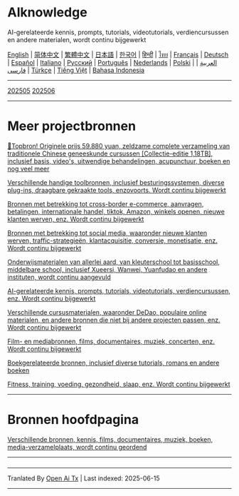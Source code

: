 # AIknowledge
AI-gerelateerde kennis, prompts, tutorials, videotutorials, verdiencursussen en andere materialen, wordt continu bijgewerkt


[English](https://openaitx.github.io/view.html?user=mswnlz&project=AIknowledge&lang=en) | [简体中文](https://openaitx.github.io/view.html?user=mswnlz&project=AIknowledge&lang=zh-CN) | [繁體中文](https://openaitx.github.io/view.html?user=mswnlz&project=AIknowledge&lang=zh-TW) | [日本語](https://openaitx.github.io/view.html?user=mswnlz&project=AIknowledge&lang=ja) | [한국어](https://openaitx.github.io/view.html?user=mswnlz&project=AIknowledge&lang=ko) | [हिन्दी](https://openaitx.github.io/view.html?user=mswnlz&project=AIknowledge&lang=hi) | [ไทย](https://openaitx.github.io/view.html?user=mswnlz&project=AIknowledge&lang=th) | [Français](https://openaitx.github.io/view.html?user=mswnlz&project=AIknowledge&lang=fr) | [Deutsch](https://openaitx.github.io/view.html?user=mswnlz&project=AIknowledge&lang=de) | [Español](https://openaitx.github.io/view.html?user=mswnlz&project=AIknowledge&lang=es) | [Italiano](https://openaitx.github.io/view.html?user=mswnlz&project=AIknowledge&lang=it) | [Русский](https://openaitx.github.io/view.html?user=mswnlz&project=AIknowledge&lang=ru) | [Português](https://openaitx.github.io/view.html?user=mswnlz&project=AIknowledge&lang=pt) | [Nederlands](https://openaitx.github.io/view.html?user=mswnlz&project=AIknowledge&lang=nl) | [Polski](https://openaitx.github.io/view.html?user=mswnlz&project=AIknowledge&lang=pl) | [العربية](https://openaitx.github.io/view.html?user=mswnlz&project=AIknowledge&lang=ar) | [فارسی](https://openaitx.github.io/view.html?user=mswnlz&project=AIknowledge&lang=fa) | [Türkçe](https://openaitx.github.io/view.html?user=mswnlz&project=AIknowledge&lang=tr) | [Tiếng Việt](https://openaitx.github.io/view.html?user=mswnlz&project=AIknowledge&lang=vi) | [Bahasa Indonesia](https://openaitx.github.io/view.html?user=mswnlz&project=AIknowledge&lang=id)

------------
[202505](https://raw.githubusercontent.com/mswnlz/AIknowledge/main/202505.md)
[202506](https://raw.githubusercontent.com/mswnlz/AIknowledge/main/202506.md)


---------------
# Meer projectbronnen

[🎁Topbron! Originele prijs 59.880 yuan, zeldzame complete verzameling van traditionele Chinese geneeskunde cursussen [Collectie-editie 1,18TB], inclusief basis, video's, uitwendige behandelingen, acupunctuur, boeken en nog veel meer](https://github.com/mswnlz/chinese-traditional)

[Verschillende handige toolbronnen, inclusief besturingssystemen, diverse plug-ins, draagbare gekraakte tools, enzovoorts. Wordt continu bijgewerkt](https://github.com/mswnlz/tools)


[Bronnen met betrekking tot cross-border e-commerce, aanvragen, betalingen, internationale handel, tiktok, Amazon, winkels openen, nieuwe klanten werven, enz. Wordt continu bijgewerkt](https://github.com/mswnlz/cross-border)

[Bronnen met betrekking tot social media, waaronder nieuwe klanten werven, traffic-strategieën, klantacquisitie, conversie, monetisatie, enz. Wordt continu bijgewerkt](https://github.com/mswnlz/self-media)

[ Onderwijsmaterialen van allerlei aard, van kleuterschool tot basisschool, middelbare school, inclusief Xueersi, Wanwei, Yuanfudao en andere instituten, wordt continu aangevuld](https://github.com/mswnlz/edu-knowlege)

[AI-gerelateerde kennis, prompts, tutorials, videotutorials, verdiencursussen, enz. Wordt continu bijgewerkt](https://github.com/mswnlz/AIknowledge)

[Verschillende cursusmaterialen, waaronder DeDao, populaire online materialen, en andere bronnen die niet bij andere projecten passen, enz. Wordt continu bijgewerkt](https://github.com/mswnlz/curriculum)

[Film- en mediabronnen, films, documentaires, muziek, concerten, enz. Wordt continu bijgewerkt](https://github.com/mswnlz/movies)

[Boekgerelateerde bronnen, inclusief diverse tutorials, romans en andere boeken](https://github.com/mswnlz/book)


[Fitness, training, voeding, gezondheid, slaap, enz. Wordt continu bijgewerkt](https://github.com/mswnlz/healthy)


---------------

# Bronnen hoofdpagina
[Verschillende bronnen, kennis, films, documentaires, muziek, boeken, media-verzamelplaats, wordt continu geordend](https://github.com/mswnlz)

---------------


###

---

Tranlated By [Open Ai Tx](https://github.com/OpenAiTx/OpenAiTx) | Last indexed: 2025-06-15

---